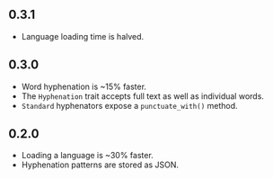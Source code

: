 ## 0.3.1
- Language loading time is halved.

## 0.3.0
- Word hyphenation is ~15% faster.
- The `Hyphenation` trait accepts full text as well as individual words.
- `Standard` hyphenators expose a `punctuate_with()` method.

## 0.2.0
- Loading a language is ~30% faster.
- Hyphenation patterns are stored as JSON.
